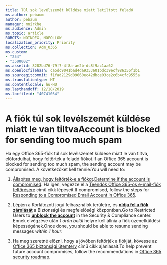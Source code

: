```yaml
---
title: Túl sok levélszemét küldése miatt letiltott feladó
ms.author: pebaum
author: pebaum
manager: mnirkhe
ms.audience: Admin
ms.topic: article
ROBOTS: NOINDEX, NOFOLLOW
localization_priority: Priority
ms.collection: Adm_O365
ms.custom:
- "254"
- "3500002"
ms.assetid: 8282bd76-79f7-4f8a-ae2b-dc8f9ac1aa62
ms.openlocfilehash: ca5dc9041bad4da9353601bdc39ecf986356f1b1
ms.sourcegitcommit: f1fad2129d09660ec42dbce03ce2c6b4cfc9555a
ms.translationtype: HT
ms.contentlocale: hu-HU
ms.lasthandoff: 12/18/2019
ms.locfileid: "40741034"
---
```

# <a name="account-is-blocked-for-sending-too-much-spam"></a><span data-ttu-id="45013-102">A fiók túl sok levélszemét küldése miatt le van tiltva</span><span class="sxs-lookup"><span data-stu-id="45013-102">Account is blocked for sending too much spam</span></span>

<span data-ttu-id="45013-103">Ha egy Office 365-fiók túl sok levélszemét küldése miatt le van tiltva, előfordulhat, hogy feltörték a feladó fiókot.</span><span class="sxs-lookup"><span data-stu-id="45013-103">If an Office 365 account is blocked for sending too much spam, the sending account may be compromised.</span></span> <span data-ttu-id="45013-104">A következőket kell tennie:</span><span class="sxs-lookup"><span data-stu-id="45013-104">You will need to:</span></span>
  
1. <span data-ttu-id="45013-105">[Állapítsa meg, hogy feltörték-e a fiókot](https://docs.microsoft.com/microsoft-365/security/office-365-security/responding-to-a-compromised-email-account#symptoms-of-a-compromised-office-365-email-account).</span><span class="sxs-lookup"><span data-stu-id="45013-105">[Determine if the account is compromised](https://docs.microsoft.com/microsoft-365/security/office-365-security/responding-to-a-compromised-email-account#symptoms-of-a-compromised-office-365-email-account).</span></span> <span data-ttu-id="45013-106">Ha igen, végezze el a [Teendők Office 365-ös e-mail-fiók feltörésére](https://docs.microsoft.com/office365/securitycompliance/responding-to-a-compromised-email-account) című cikk lépéseit.</span><span class="sxs-lookup"><span data-stu-id="45013-106">If compromised, follow the steps for [Responding to a Compromised Email Account in Office 365](https://docs.microsoft.com/office365/securitycompliance/responding-to-a-compromised-email-account).</span></span>

2. <span data-ttu-id="45013-107">Lépjen a Korlátozott jogú felhasználók területre, és **[oldja fel a fiók zárolását](https://protection.office.com/?hash=/restrictedusers)** a Biztonsági és megfelelőségi központban.</span><span class="sxs-lookup"><span data-stu-id="45013-107">Go to Restricted Users to **[unblock the account](https://protection.office.com/?hash=/restrictedusers)** in the Security &amp; Compliance center.</span></span> <span data-ttu-id="45013-108">Ennek elvégzése után *1 órán belül* helyre kell állnia a fiók üzenetküldési képességének.</span><span class="sxs-lookup"><span data-stu-id="45013-108">Once done, you should be able to resume sending messages  *within 1 hour*.</span></span>

3. <span data-ttu-id="45013-109">Ha meg szeretné előzni, hogy a jövőben feltörjék a fiókját, kövesse az [Office 365 biztonsági ütemterv](https://docs.microsoft.com/office365/securitycompliance/security-roadmap) című cikk ajánlásait.</span><span class="sxs-lookup"><span data-stu-id="45013-109">To help prevent future account compromises, follow the recommendations in [Office 365 security roadmap](https://docs.microsoft.com/office365/securitycompliance/security-roadmap).</span></span>
  